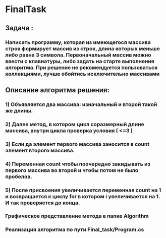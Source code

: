 # FinalTask
## Задача : 
### Написать программу, которая из имеющегося массива строк формирует массив из строк, длина которых меньше либо равна 3 символа. Первоначальный массив можно ввести с клавиатуры, либо задать на старте выполнения алгоритма. При решение не рекомендуется пользоваться коллекциями, лучше обойтись исключительно массивами
## Описание алгоритма решения:
### 1) Oбъявляется два массива: изначальный и вторoй такой же длины. 
### 2) Далее метод, в котором цикл соразмерный длине массива, внутри цикла проверка условия ( <=3 )
### 3) Если да элемент первого массива заносится в count элемент второго массива. 
### 4) Переменная count чтобы поочередно закидывать из первого массива во второй и чтобы потом не было пробелов. 
### 5) После присвоения увеличивается переменная count на 1 и возвращается к циклу for в котором i увеличивается на 1. И так проверяется до конца.



### Графическое представление метода в папке Algorithm 

### Реализация алгоритма по пути Final_task/Program.cs